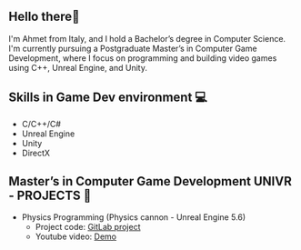 ## Hello there👋
I'm Ahmet from Italy, and I hold a Bachelor’s degree in Computer Science. I'm currently pursuing a Postgraduate Master’s in Computer Game Development, where I focus on programming and building video games using C++, Unreal Engine, and Unity.

## Skills in Game Dev environment 💻
- C/C++/C#
- Unreal Engine
- Unity
- DirectX

## Master’s in Computer Game Development UNIVR - PROJECTS 🧪
- Physics Programming (Physics cannon - Unreal Engine 5.6)
  - Project code: [GitLab project](https://gitlab.com/mastergamedev-vr/student-2425/physics-programming/ahmet_domi)
  - Youtube video: [Demo](https://youtu.be/Cqvgxpl3usk?si=59c4xuC7kS-Zt5lR)
<!--
- Graphics Programming (Arkanoid - DirectX)
  - Project code: [GitLab project]
  - Youtube video: [Demo]
 
- Sound Programming (Simple wrapper based on FMOD Core API - C++)
  - Project code: [GitLab project]
  - Youtube video: [Demo] 
-->
